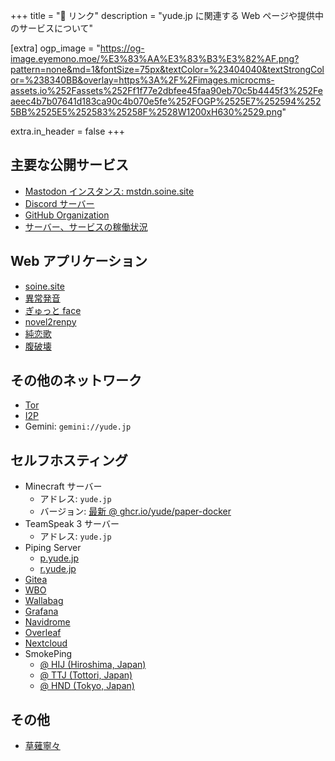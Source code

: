 +++
title = "📎 リンク"
description = "yude.jp に関連する Web ページや提供中のサービスについて"

[extra]
ogp_image = "https://og-image.eyemono.moe/%E3%83%AA%E3%83%B3%E3%82%AF.png?pattern=none&md=1&fontSize=75px&textColor=%23404040&textStrongColor=%238340BB&overlay=https%3A%2F%2Fimages.microcms-assets.io%252Fassets%252Ff1f77e2dbfee45faa90eb70c5b4445f3%252Feaeec4b7b07641d183ca90c4b070e5fe%252FOGP%2525E7%252594%2525BB%2525E5%252583%25258F%2528W1200xH630%2529.png"

extra.in_header = false
+++

## 主要な公開サービス

- [Mastodon インスタンス: mstdn.soine.site](https://mstdn.soine.site)
- [Discord サーバー](https://discord.gg/X6srY7X)
- [GitHub Organization](https://github.com/yudejp)
- [サーバー、サービスの稼働状況](https://status.yude.jp)

## Web アプリケーション

- [soine.site](https://soine.site)
- [異常発音](https://weird-pronounciation.vercel.app/)
- [ぎゅっと face](https://gyutto-face-yude.vercel.app/)
- [novel2renpy](https://novel2renpy.vercel.app/)
- [純恋歌](https://junrenka-randomizer.vercel.app/)
- [腹破壊](https://stomach-breaker.vercel.app/)

## その他のネットワーク

- [Tor](http://yudejpwxp2cziclocqjfd55ucw2dh6ncswopluh7exwusjlfkvkwhwqd.onion)
- [I2P](http://yude.i2p/?i2paddresshelper=idabfrazqbh7upvo2f5hx3ajpqglrwny66qbvcoatfqoq64ifiaq.b32.i2p)
- Gemini: <code>gemini://yude.jp</code>

## セルフホスティング

- Minecraft サーバー
  - アドレス: `yude.jp`
  - バージョン: [最新 @ ghcr.io/yude/paper-docker](https://github.com/yudejp/paper-docker)
- TeamSpeak 3 サーバー
  - アドレス: `yude.jp`
- Piping Server
  - [p.yude.jp](https://p.yude.jp/)
  - [r.yude.jp](https://r.yude.jp/)
- [Gitea]((https://git.soine.site/))
- [WBO](https://board.soine.site/)
- [Wallabag](https://wallabag.soine.site/)
- [Grafana](https://grafana.yude.jp/)
- [Navidrome](https://navidrome.yude.jp/)
- [Overleaf](https://overleaf.yude.jp/)
- [Nextcloud](https://nc.soine.site/)
- SmokePing
  - [@ HIJ (Hiroshima, Japan)](https://smokeping-hij.yude.jp)
  - [@ TTJ (Tottori, Japan)](https://smokeping-ttj.yude.jp)
  - [@ HND (Tokyo, Japan)](https://smokeping-hnd.yude.jp)

## その他

- [草薙寧々](https://pjsekai.sega.jp/character/unite04/nene/index.html)
